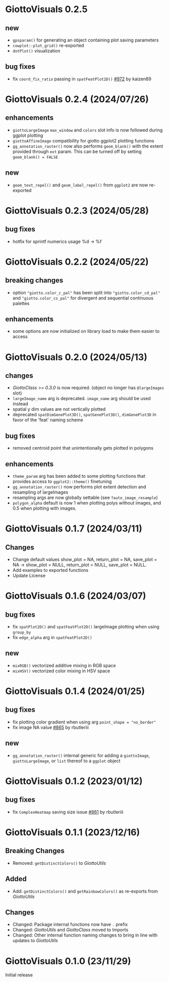 
# GiottoVisuals 0.2.5

## new
- `gpsparam()` for generating an object containing plot saving parameters
- `cowplot::plot_grid()` re-exported
- `dotPlot()` visualization

## bug fixes
- fix `coord_fix_ratio` passing in `spatFeatPlot2D()` [#972](https://github.com/drieslab/Giotto/issues/972) by kaizen89

# GiottoVisuals 0.2.4 (2024/07/26)

## enhancements
- `giottoLargeImage` `max_window` and `colors` slot info is now followed during ggplot plotting
- `giottoAffineImage` compatibility for giotto ggplot2 plotting functions
- `gg_annotation_raster()` now also performs `geom_blank()` with the extent provided through `ext` param. This can be turned off by setting `geom_blank() = FALSE`

## new
- `geom_text_repel()` and `geom_label_repel()` from `ggplot2` are now re-exported

# GiottoVisuals 0.2.3 (2024/05/28)

## bug fixes
- hotfix for sprintf numerics usage %d -> %f

# GiottoVisuals 0.2.2 (2024/05/22)

## breaking changes
- option `"giotto.color_c_pal"` has been split into `"giotto.color_cd_pal"` and `"giotto.color_cs_pal"` for divergent and sequential continuous palettes

## enhancements
- some options are now initialized on library load to make them easier to access

# GiottoVisuals 0.2.0 (2024/05/13)

## changes
- _GiottoClass >= 0.3.0_ is now required. (object no longer has `@largeImages` slot)
- `largeImage_name` arg is deprecated. `image_name` arg should be used instead
- spatial y dim values are not vertically plotted
- deprecated `spatDimGenePlot3D()`, `spatGenePlot3D()`, `dimGenePlot3D` in favor of the 'feat' naming scheme

## bug fixes
- removed centroid point that unintentionally gets plotted in polygons

## enhancements
- `theme_param` arg has been added to some plotting functions that provides access to `ggplot2::theme()` finetuning
- `gg_annotation_raster()` now performs plot extent detection and resampling of largeImages
- resampling args are now globally settable (see `?auto_image_resample`)
- `polygon_alpha` default is now 1 when plotting polys without images, and 0.5 when plotting with images.


# GiottoVisuals 0.1.7 (2024/03/11)

## Changes
- Change default values show_plot = NA, return_plot = NA, save_plot = NA -> show_plot = NULL, return_plot = NULL, save_plot = NULL.
- Add examples to exported functions
- Update License

# GiottoVisuals 0.1.6 (2024/03/07)

## bug fixes
- fix `spatPlot2D()` and `spatFeatPlot2D()` largeImage plotting when using `group_by`
- fix `edge_alpha` arg in `spatFeatPlot2D()`

## new
- `mixRGB()` vectorized additive mixing in RGB space
- `mixHSV()` vectorized color mixing in HSV space



# GiottoVisuals 0.1.4 (2024/01/25)
## bug fixes
- fix plotting color gradient when using arg `point_shape = "no_border"`
- fix image NA value [#865](https://github.com/drieslab/Giotto/issues/865) by rbutleriii

## new
- `gg_annotation_raster()` internal generic for adding a `giottoImage`, `giottoLargeImage`, or `list` thereof to a `ggplot` object

# GiottoVisuals 0.1.2 (2023/01/12)

## bug fixes
- fix `ComplexHeatmap` saving size issue [#861](https://github.com/drieslab/Giotto/issues/861) by rbutleriii

# GiottoVisuals 0.1.1 (2023/12/16)

## Breaking Changes
- Removed: `getDistinctColors()` to *GiottoUtils*

## Added
- Add: `getDistinctColors()` and `getRainbowColors()` as re-exports from *GiottoUtils*

## Changes
- Changed: Package internal functions now have `.` prefix
- Changed: *GiottoUtils* and *GiottoClass* moved to Imports
- Changed: Other internal function naming changes to bring in line with updates to *GiottoUtils*


# GiottoVisuals 0.1.0 (23/11/29)

Initial release
